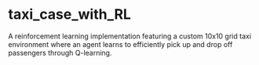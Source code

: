 # taxi_case_with_RL
A reinforcement learning implementation featuring a custom 10x10 grid taxi environment where an agent learns to efficiently pick up and drop off passengers through Q-learning. 
